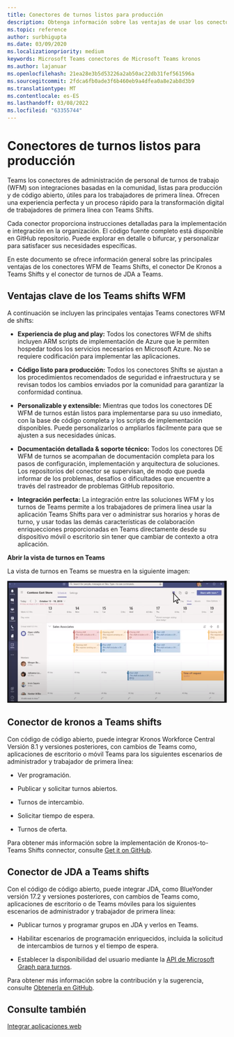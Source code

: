 ```yaml
---
title: Conectores de turnos listos para producción
description: Obtenga información sobre las ventajas de usar los conectores shifts de administración de workforce para Teams, como el conector de turnos de Kronos a Teams y el conector de turnos de JDA a Teams
ms.topic: reference
author: surbhigupta
ms.date: 03/09/2020
ms.localizationpriority: medium
keywords: Microsoft Teams conectores de Microsoft Teams kronos
ms.author: lajanuar
ms.openlocfilehash: 21ea28e3b5d53226a2ab50ac22db31fef561596a
ms.sourcegitcommit: 2fdca6fb0ade3f6b460eb9a4dfea0a8e2ab8d3b9
ms.translationtype: MT
ms.contentlocale: es-ES
ms.lasthandoff: 03/08/2022
ms.locfileid: "63355744"
---
```

# <a name="production-ready-shifts-connectors"></a>Conectores de turnos listos para producción  

Teams los conectores de administración de personal de turnos de trabajo (WFM) son integraciones basadas en la comunidad, listas para producción y de código abierto, útiles para los trabajadores de primera línea. Ofrecen una experiencia perfecta y un proceso rápido para la transformación digital de trabajadores de primera línea con Teams Shifts.

Cada conector proporciona instrucciones detalladas para la implementación e integración en la organización. El código fuente completo está disponible en GitHub repositorio. Puede explorar en detalle o bifurcar, y personalizar para satisfacer sus necesidades específicas.

En este documento se ofrece información general sobre las principales ventajas de los conectores WFM de Teams Shifts, el conector De Kronos a Teams Shifts y el conector de turnos de JDA a Teams.

## <a name="key-benefits-of-teams-shifts-wfm-connectors"></a>Ventajas clave de los Teams shifts WFM

A continuación se incluyen las principales ventajas Teams conectores WFM de shifts:

* **Experiencia de plug and play:** Todos los conectores WFM de shifts incluyen ARM scripts de implementación de Azure que le permiten hospedar todos los servicios necesarios en Microsoft Azure. No se requiere codificación para implementar las aplicaciones.

* **Código listo para producción:** Todos los conectores Shifts se ajustan a los procedimientos recomendados de seguridad e infraestructura y se revisan todos los cambios enviados por la comunidad para garantizar la conformidad continua.

* **Personalizable y extensible:** Mientras que todos los conectores DE WFM de turnos están listos para implementarse para su uso inmediato, con la base de código completa y los scripts de implementación disponibles. Puede personalizarlos o ampliarlos fácilmente para que se ajusten a sus necesidades únicas.

* **Documentación detallada & soporte técnico:** Todos los conectores DE WFM de turnos se acompañan de documentación completa para los pasos de configuración, implementación y arquitectura de soluciones. Los repositorios del conector se supervisan, de modo que pueda informar de los problemas, desafíos o dificultades que encuentre a través del rastreador de problemas GitHub repositorio.

* **Integración perfecta:** La integración entre las soluciones WFM y los turnos de Teams permite a los trabajadores de primera línea usar la aplicación Teams Shifts para ver o administrar sus horarios y horas de turno, y usar todas las demás características de colaboración enriquecciones proporcionadas en Teams directamente desde su dispositivo móvil o escritorio sin tener que cambiar de contexto a otra aplicación.  

**Abrir la vista de turnos en Teams**

La vista de turnos en Teams se muestra en la siguiente imagen:

![Abrir turnos en Teams](../assets/images/teams-open-shifts-view.png)

## <a name="kronos-to-teams-shifts-connector"></a>Conector de kronos a Teams shifts

Con código de código abierto, puede integrar Kronos Workforce Central Versión 8.1 y versiones posteriores, con cambios de Teams como, aplicaciones de escritorio o móvil Teams para los siguientes escenarios de administrador y trabajador de primera línea:

* Ver programación.

* Publicar y solicitar turnos abiertos.

* Turnos de intercambio.

* Solicitar tiempo de espera.

* Turnos de oferta.

Para obtener más información sobre la implementación de Kronos-to-Teams Shifts connector, consulte [Get it on GitHub](https://aka.ms/KronosShiftsConnector).

## <a name="jda-to-teams-shifts-connector"></a>Conector de JDA a Teams shifts

Con el código de código abierto, puede integrar JDA, como BlueYonder versión 17.2 y versiones posteriores, con cambios de Teams como, aplicaciones de escritorio o de Teams móviles para los siguientes escenarios de administrador y trabajador de primera línea:

* Publicar turnos y programar grupos en JDA y verlos en Teams.

* Habilitar escenarios de programación enriquecidos, incluida la solicitud de intercambios de turnos y el tiempo de espera.

* Establecer la disponibilidad del usuario mediante la [API de Microsoft Graph para turnos](/graph/api/resources/shift?view=graph-rest-beta&preserve-view=true).

Para obtener más información sobre la contribución y la sugerencia, consulte [Obtenerla en GitHub](https://aka.ms/JDAShiftsConnector).

## <a name="see-also"></a>Consulte también

[Integrar aplicaciones web](~/samples/integrate-web-apps-overview.md)
